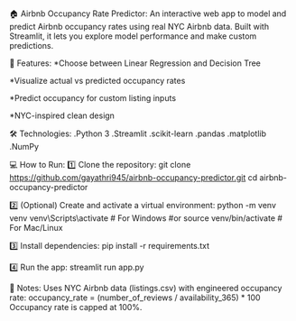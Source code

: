 🏠 Airbnb Occupancy Rate Predictor:
An interactive web app to model and predict Airbnb occupancy rates using real NYC Airbnb data.
Built with Streamlit, it lets you explore model performance and make custom predictions.

🚀 Features:
*Choose between Linear Regression and Decision Tree

*Visualize actual vs predicted occupancy rates

*Predict occupancy for custom listing inputs

*NYC-inspired clean design

🛠 Technologies:
.Python 3
.Streamlit
.scikit-learn
.pandas
.matplotlib
.NumPy

💻 How to Run:
1️⃣ Clone the repository:
git clone https://github.com/gayathri945/airbnb-occupancy-predictor.git
cd airbnb-occupancy-predictor

2️⃣ (Optional) Create and activate a virtual environment:
python -m venv venv
venv\Scripts\activate  # For Windows
            #or
source venv/bin/activate  # For Mac/Linux

3️⃣ Install dependencies:
pip install -r requirements.txt

4️⃣ Run the app:
streamlit run app.py

📌 Notes:
Uses NYC Airbnb data (listings.csv) with engineered occupancy rate:
occupancy_rate = (number_of_reviews / availability_365) * 100
Occupancy rate is capped at 100%.
